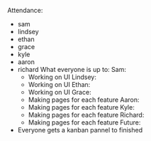 Attendance:
 - sam
 - lindsey
 - ethan
 - grace
 - kyle
 - aaron
 - richard
What everyone is up to:
   Sam: 
   - Working on UI
   Lindsey: 
   - Working on UI
   Ethan: 
   - Working on UI
   Grace: 
   - Making pages for each feature
   Aaron: 
   - Making pages for each feature
   Kyle: 
   - Making pages for each feature
   Richard: 
   - Making pages for each feature
Future:
- Everyone gets a kanban pannel to finished
